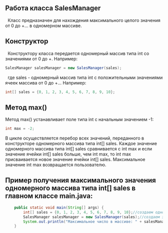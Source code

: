 ## Работа класса SalesManager
&nbsp; Класс предназначен для нахождения максимального целого значения от 0 до +... в одномерном массиве.

## Конструктор
&nbsp; Конструктору класса передается одномерный массив типа int со значениями от 0 до +.
Например: 
```java
SalesManager salesManager = new SalesManager(sales);
```
&nbsp; где sales - одномерный массив типа int с положительными значениями ячеек массива от 0 до +...
Например:
```java
int[] sales = {0, 1, 2, 3, 4, 5, 6, 7, 8, 9, 10};
``` 

## Метод max()
Метод max() устанавливает поле типа int с начальным значением -1:
```java
int max = -2;
```
В цикле осуществляется перебор всех значений, переданного в конструкторе одномерного массива типа int[] sales.
Каждое значение одномерного массива типа int[] sales сравнивается с int max и если значение ячейки int[] sales больше, чем int max, то int max присваивается новое значение ячейки int[] sales. Максимальное значение int max возвращается пользователю.

## Пример получения максимального значения одномерного массива типа int[] sales в главном классе main.java:
```java
    public static void main(String[] args) {
        int[] sales = {0, 1, 2, 3, 4, 5, 6, 7, 8, 9, 10};//создаем одномерный массив
        SalesManager salesManager = new SalesManager(sales);//создаем экземпляр класса
        System.out.println("Максимальное число в массиве: " + salesManager.max());//выводим полученный результат в консоль
    }
```
